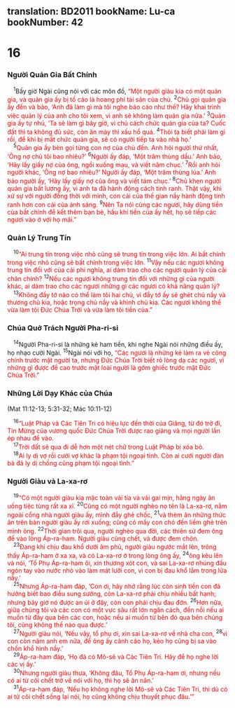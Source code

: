 translation: BD2011
bookName: Lu-ca 
bookNumber: 42
-------

<div class="title"><h1>16</h1><h3>Người Quản Gia Bất Chính</h3></div>
<span class="verse lu_16_1"> <sup>1</sup>Bấy giờ Ngài cũng nói với các môn đồ, <font color="red">“Một người giàu kia có một quản gia, và quản gia ấy bị tố cáo là hoang phí tài sản của chủ. </font></span>
<span class="verse lu_16_2"><sup>2</sup><font color="red">Chủ gọi quản gia ấy đến và bảo, ‘Anh đã làm gì mà tôi nghe báo cáo như thế? Hãy khai trình việc quản lý của anh cho tôi xem, vì anh sẽ không làm quản gia nữa.’ </font></span>
<span class="verse lu_16_3"><sup>3</sup><font color="red">Quản gia ấy tự nhủ, ‘Ta sẽ làm gì bây giờ, vì chủ cách chức quản gia của ta? Cuốc đất thì ta không đủ sức, còn ăn mày thì xấu hổ quá. </font></span>
<span class="verse lu_16_4"><sup>4</sup><font color="red">Thôi ta biết phải làm gì rồi, để khi bị mất chức quản gia, sẽ có người tiếp ta vào nhà họ.’</font><br/></span>
<span class="verse lu_16_5"> <sup>5</sup><font color="red">Quản gia ấy bèn gọi từng con nợ của chủ đến. Anh hỏi người thứ nhất, ‘Ông nợ chủ tôi bao nhiêu?’ </font></span>
<span class="verse lu_16_6"><sup>6</sup><font color="red">Người ấy đáp, ‘Một trăm thùng dầu.’ Anh bảo, ‘Hãy lấy giấy nợ của ông, ngồi xuống mau, và viết năm chục.’ </font></span>
<span class="verse lu_16_7"><sup>7</sup><font color="red">Rồi anh hỏi người khác, ‘Ông nợ bao nhiêu?’ Người ấy đáp, ‘Một trăm thùng lúa.’ Anh bảo người ấy, ‘Hãy lấy giấy nợ của ông và viết tám chục.’ </font></span>
<span class="verse lu_16_8"><sup>8</sup><font color="red">Chủ khen người quản gia bất lương ấy, vì anh ta đã hành động cách tinh ranh. Thật vậy, khi xử sự với người đồng thời với mình, con cái của thế gian nầy hành động tinh ranh hơn con cái của ánh sáng. </font></span>
<span class="verse lu_16_9"><sup>9</sup><font color="red">Nên Ta nói cùng các ngươi, hãy dùng tiền của bất chính để kết thêm bạn bè, hầu khi tiền của ấy hết, họ sẽ tiếp các ngươi vào ở với họ mãi.”</font><br/></span>
<div class="title"><h3>Quản Lý Trung Tín</h3></div>
<span class="verse lu_16_10"> <sup>10</sup><font color="red">“Ai trung tín trong việc nhỏ cũng sẽ trung tín trong việc lớn. Ai bất chính trong việc nhỏ cũng sẽ bất chính trong việc lớn. </font></span>
<span class="verse lu_16_11"><sup>11</sup><font color="red">Vậy nếu các ngươi không trung tín đối với của cải phi nghĩa, ai dám trao cho các ngươi quản lý của cải chân chính? </font></span>
<span class="verse lu_16_12"><sup>12</sup><font color="red">Nếu các ngươi không trung tín đối với những gì của người khác, ai dám trao cho các ngươi những gì các ngươi có khả năng quản lý?</font><br/></span>
<span class="verse lu_16_13"> <sup>13</sup><font color="red">Không đầy tớ nào có thể làm tôi hai chủ, vì đầy tớ ấy sẽ ghét chủ nầy và thương chủ kia, hoặc trọng chủ nầy và khinh chủ kia. Các ngươi không thể vừa làm tôi Ðức Chúa Trời và vừa làm tôi tiền của.”</font><br/></span>
<div class="title"><h3>Chúa Quở Trách Người Pha-ri-si</h3></div>
<span class="verse lu_16_14"> <sup>14</sup>Người Pha-ri-si là những kẻ ham tiền, khi nghe Ngài nói những điều ấy, họ nhạo cười Ngài. </span>
<span class="verse lu_16_15"><sup>15</sup>Ngài nói với họ, <font color="red">“Các ngươi là những kẻ làm ra vẻ công chính trước mặt người ta, nhưng Ðức Chúa Trời biết rõ lòng dạ các ngươi, vì những gì được đề cao trước mặt loài người là gớm ghiếc trước mặt Ðức Chúa Trời.”</font><br/></span>
<div class="title"><h3>Những Lời Dạy Khác của Chúa</h3><p>(Mat 11:12-13; 5:31-32; Mác 10:11-12)</p></div>
<span class="verse lu_16_16"> <sup>16</sup><font color="red">“Luật Pháp và Các Tiên Tri có hiệu lực đến thời của Giăng, từ đó trở đi, Tin Mừng của vương quốc Ðức Chúa Trời được rao giảng và mọi người lấn ép nhau để vào.</font><br/></span>
<span class="verse lu_16_17"> <sup>17</sup><font color="red">Trời đất sẽ qua đi dễ hơn một nét chữ trong Luật Pháp bị xóa bỏ.</font><br/></span>
<span class="verse lu_16_18"> <sup>18</sup><font color="red">Ai ly dị vợ rồi cưới vợ khác là phạm tội ngoại tình. Còn ai cưới người đàn bà đã ly dị chồng cũng phạm tội ngoại tình.”</font><br/></span>
<div class="title"><h3>Người Giàu và La-xa-rơ</h3></div>
<span class="verse lu_16_19"> <sup>19</sup><font color="red">“Có một người giàu kia mặc toàn vải tía và vải gai mịn, hằng ngày ăn uống tiệc tùng rất xa xỉ. </font></span>
<span class="verse lu_16_20"><sup>20</sup><font color="red">Cũng có một người nghèo nọ tên là La-xa-rơ, nằm ngoài cổng nhà người giàu ấy, mình đầy ghẻ chốc, </font></span>
<span class="verse lu_16_21"><sup>21</sup><font color="red">và thèm ăn những thức ăn trên bàn người giàu ấy rơi xuống; cũng có mấy con chó đến liếm ghẻ trên mình ông. </font></span>
<span class="verse lu_16_22"><sup>22</sup><font color="red">Thời gian trôi qua, người nghèo qua đời, các thiên sứ đem ông để vào lòng Áp-ra-ham. Người giàu cũng chết, và được đem chôn.</font><br/></span>
<span class="verse lu_16_23"> <sup>23</sup><font color="red">Ðang khi chịu đau khổ dưới âm phủ, người giàu ngước mắt lên, trông thấy Áp-ra-ham ở xa xa, và có La-xa-rơ ở trong lòng ông ấy, </font></span>
<span class="verse lu_16_24"><sup>24</sup><font color="red">ông kêu lên và nói, ‘Tổ Phụ Áp-ra-ham ôi, xin thương xót con, và sai La-xa-rơ nhúng đầu ngón tay vào nước nhỏ vào làm mát lưỡi con, vì con bị đau khổ lắm trong lửa nầy.’</font><br/></span>
<span class="verse lu_16_25"> <sup>25</sup><font color="red">Nhưng Áp-ra-ham đáp, ‘Con ơi, hãy nhớ rằng lúc còn sinh tiền con đã hưởng biết bao điều sung sướng, còn La-xa-rơ phải chịu nhiều bất hạnh; nhưng bây giờ nó được an ủi ở đây, còn con phải chịu đau đớn. </font></span>
<span class="verse lu_16_26"><sup>26</sup><font color="red">Hơn nữa, giữa chúng tôi và các con có một vực sâu rất lớn ngăn cách, đến nỗi nếu ai muốn từ đây qua bên các con, hoặc nếu ai muốn từ bên đó qua bên chúng tôi, cũng không thể nào qua được.’</font><br/></span>
<span class="verse lu_16_27"> <sup>27</sup><font color="red">Người giàu nói, ‘Nếu vậy, tổ phụ ơi, xin sai La-xa-rơ về nhà cha con, </font></span>
<span class="verse lu_16_28"><sup>28</sup><font color="red">vì con còn năm anh em nữa, để ông ấy cảnh cáo họ, kẻo họ cũng bị sa vào chốn khổ hình nầy.’</font><br/></span>
<span class="verse lu_16_29"> <sup>29</sup><font color="red">Áp-ra-ham đáp, ‘Họ đã có Mô-sê và Các Tiên Tri. Hãy để họ nghe lời các vị ấy.’</font><br/></span>
<span class="verse lu_16_30"> <sup>30</sup><font color="red">Nhưng người giàu thưa, ‘Không đâu, Tổ Phụ Áp-ra-ham ơi, nhưng nếu có ai từ cõi chết trở về nói với họ, thì họ sẽ ăn năn.’</font><br/></span>
<span class="verse lu_16_31"> <sup>31</sup><font color="red">Áp-ra-ham đáp, ‘Nếu họ không nghe lời Mô-sê và Các Tiên Tri, thì dù có ai từ cõi chết sống lại nói, họ cũng không chịu thuyết phục đâu.’”</font><br/></span>
